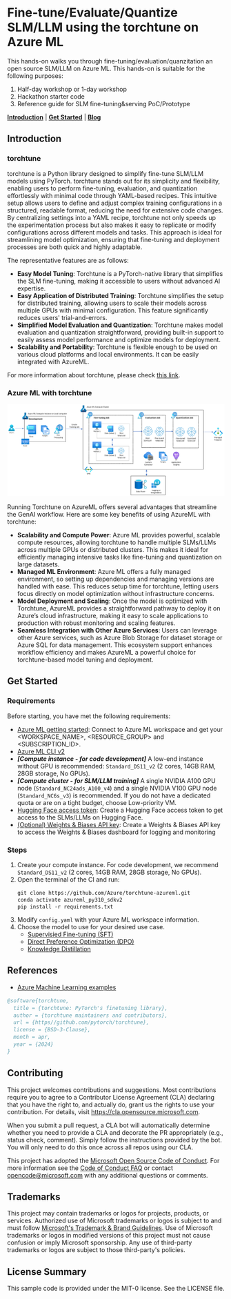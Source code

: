 # Fine-tune/Evaluate/Quantize SLM/LLM using the torchtune on Azure ML

This hands-on walks you through fine-tuning/evaluation/quanzitation an open source SLM/LLM on Azure ML. This hands-on is suitable for the following purposes:

1. Half-day workshop or 1-day workshop
2. Hackathon starter code
3. Reference guide for SLM fine-tuning&serving PoC/Prototype

[**Introduction**](#introduction) | [**Get Started**](#get-started) | [**Blog**](coming_soon) 

## Introduction

### torchtune

torchtune is a Python library designed to simplify fine-tune SLM/LLM models using PyTorch. torchtune stands out for its simplicity and flexibility, enabling users to perform fine-tuning, evaluation, and quantization effortlessly with minimal code through YAML-based recipes. This intuitive setup allows users to define and adjust complex training configurations in a structured, readable format, reducing the need for extensive code changes. By centralizing settings into a YAML recipe, torchtune not only speeds up the experimentation process but also makes it easy to replicate or modify configurations across different models and tasks. This approach is ideal for streamlining model optimization, ensuring that fine-tuning and deployment processes are both quick and highly adaptable.

The representative features are as follows:

- **Easy Model Tuning**: Torchtune is a PyTorch-native library that simplifies the SLM fine-tuning, making it accessible to users without advanced AI expertise. 
- **Easy Application of Distributed Training**: Torchtune simplifies the setup for distributed training, allowing users to scale their models across multiple GPUs with minimal configuration. This feature significantly reduces users' trial-and-errors.
- **Simplified Model Evaluation and Quantization**: Torchtune makes model evaluation and quantization straightforward, providing built-in support to easily assess model performance and optimize models for deployment.
- **Scalability and Portability**: Torchtune is flexible enough to be used on various cloud platforms and local environments. It can be easily integrated with AzureML.

For more information about torchtune, please check [this link](https://pytorch.org/torchtune/).

### Azure ML with torchtune 

![architecture](./imgs/torchtune-azureml-architecture.png)

Running Torchtune on AzureML offers several advantages that streamline the GenAI workflow. Here are some key benefits of using AzureML with torchtune:

- **Scalability and Compute Power**: Azure ML provides powerful, scalable compute resources, allowing torchtune to handle multiple SLMs/LLMs across multiple GPUs or distributed clusters. This makes it ideal for efficiently managing intensive tasks like fine-tuning and quantization on large datasets.
- **Managed ML Environment**: Azure ML offers a fully managed environment, so setting up dependencies and managing versions are handled with ease. This reduces setup time for torchtune, letting users focus directly on model optimization without infrastructure concerns.
- **Model Deployment and Scaling**: Once the model is optimized with Torchtune, AzureML provides a straightforward pathway to deploy it on Azure’s cloud infrastructure, making it easy to scale applications to production with robust monitoring and scaling features.
- **Seamless Integration with Other Azure Services**: Users can leverage other Azure services, such as Azure Blob Storage for dataset storage or Azure SQL for data management. This ecosystem support enhances workflow efficiency and makes AzureML a powerful choice for torchtune-based model tuning and deployment.

## Get Started

### Requirements

Before starting, you have met the following requirements:

- [Azure ML getting started](https://github.com/Azure/azureml-examples/tree/main/tutorials): Connect to Azure ML workspace and get your <WORKSPACE_NAME>, <RESOURCE_GROUP> and <SUBSCRIPTION_ID>.
- [Azure ML CLI v2](https://learn.microsoft.com/en-us/azure/machine-learning/concept-v2?view=azureml-api-2#azure-machine-learning-cli-v2)
- ***[Compute instance - for code development]*** A low-end instance without GPU is recommended: `Standard_DS11_v2` (2 cores, 14GB RAM, 28GB storage, No GPUs).
- ***[Compute cluster - for SLM/LLM training]*** A single NVIDIA A100 GPU node (`Standard_NC24ads_A100_v4`) and a single NVIDIA V100 GPU node (`Standard_NC6s_v3`) is recommended. If you do not have a dedicated quota or are on a tight budget, choose Low-priority VM.
- [Hugging Face access token](https://huggingface.co/docs/hub/en/security-tokens): Create a Hugging Face access token to get access to the SLMs/LLMs on Hugging Face.
- [(Optional) Weights & Biases API key](https://wandb.ai/settings): Create a Weights & Biases API key to access the Weights & Biases dashboard for logging and monitoring

### Steps

1. Create your compute instance. For code development, we recommend `Standard_DS11_v2` (2 cores, 14GB RAM, 28GB storage, No GPUs).
2. Open the terminal of the CI and run:
    ```shell
    git clone https://github.com/Azure/torchtune-azureml.git
    conda activate azureml_py310_sdkv2
    pip install -r requirements.txt
    ```
3. Modify `config.yaml` with your Azure ML workspace information.
4. Choose the model to use for your desired use case.
    - [Supervisied Fine-tuning (SFT)](training_sft.ipynb)
    - [Direct Preference Optimization (DPO)](training_dpo.ipynb)
    - [Knowledge Distillation](training_kd.ipynb)

## References

- [Azure Machine Learning examples](https://github.com/Azure/azureml-examples)

```bibtex
@software{torchtune,
  title = {torchtune: PyTorch's finetuning library},
  author = {torchtune maintainers and contributors},
  url = {https//github.com/pytorch/torchtune},
  license = {BSD-3-Clause},
  month = apr,
  year = {2024}
}
```

## Contributing

This project welcomes contributions and suggestions.  Most contributions require you to agree to a
Contributor License Agreement (CLA) declaring that you have the right to, and actually do, grant us
the rights to use your contribution. For details, visit https://cla.opensource.microsoft.com.

When you submit a pull request, a CLA bot will automatically determine whether you need to provide
a CLA and decorate the PR appropriately (e.g., status check, comment). Simply follow the instructions
provided by the bot. You will only need to do this once across all repos using our CLA.

This project has adopted the [Microsoft Open Source Code of Conduct](https://opensource.microsoft.com/codeofconduct/).
For more information see the [Code of Conduct FAQ](https://opensource.microsoft.com/codeofconduct/faq/) or
contact [opencode@microsoft.com](mailto:opencode@microsoft.com) with any additional questions or comments.

## Trademarks

This project may contain trademarks or logos for projects, products, or services. Authorized use of Microsoft 
trademarks or logos is subject to and must follow 
[Microsoft's Trademark & Brand Guidelines](https://www.microsoft.com/en-us/legal/intellectualproperty/trademarks/usage/general).
Use of Microsoft trademarks or logos in modified versions of this project must not cause confusion or imply Microsoft sponsorship.
Any use of third-party trademarks or logos are subject to those third-party's policies.

## License Summary

This sample code is provided under the MIT-0 license. See the LICENSE file.